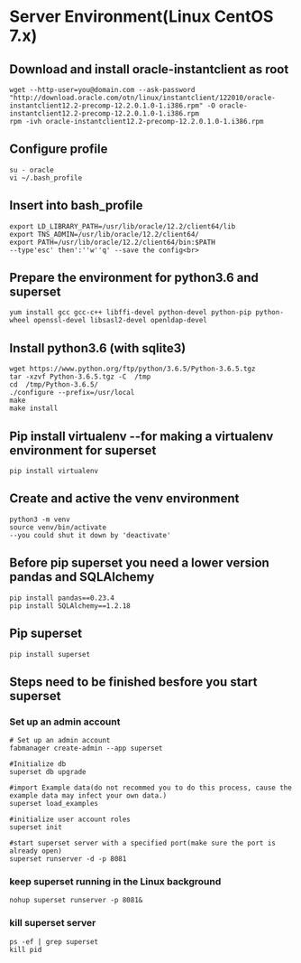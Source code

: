 # Server Environment(Linux CentOS 7.x)<br>

## Download and install oracle-instantclient as root<br>
```
wget --http-user=you@domain.com --ask-password "http://download.oracle.com/otn/linux/instantclient/122010/oracle-instantclient12.2-precomp-12.2.0.1.0-1.i386.rpm" -O oracle-instantclient12.2-precomp-12.2.0.1.0-1.i386.rpm
rpm -ivh oracle-instantclient12.2-precomp-12.2.0.1.0-1.i386.rpm
```


## Configure profile<br>
```
su - oracle
vi ~/.bash_profile 
```


## Insert into bash_profile<br>
```
export LD_LIBRARY_PATH=/usr/lib/oracle/12.2/client64/lib
export TNS_ADMIN=/usr/lib/oracle/12.2/client64/
export PATH=/usr/lib/oracle/12.2/client64/bin:$PATH
--type'esc' then':''w''q' --save the config<br>
```


## Prepare the environment for python3.6 and superset<br>
```
yum install gcc gcc-c++ libffi-devel python-devel python-pip python-wheel openssl-devel libsasl2-devel openldap-devel
```


## Install python3.6 (with sqlite3)<br>
```
wget https://www.python.org/ftp/python/3.6.5/Python-3.6.5.tgz
tar -xzvf Python-3.6.5.tgz -C  /tmp
cd  /tmp/Python-3.6.5/
./configure --prefix=/usr/local
make
make install
```


## Pip install virtualenv --for making a virtualenv environment for superset<br>
```
pip install virtualenv
```


## Create and active the venv environment<br>
```
python3 -m venv
source venv/bin/activate
--you could shut it down by 'deactivate'
```


## Before pip superset you need a lower version pandas and SQLAlchemy<br>
```
pip install pandas==0.23.4
pip install SQLAlchemy==1.2.18
```


## Pip superset<br>
```
pip install superset
```


## Steps need to be finished besfore you start superset<br>


### Set up an admin account<br>
```
# Set up an admin account
fabmanager create-admin --app superset 

#Initialize db
superset db upgrade

#import Example data(do not recommed you to do this process, cause the example data may infect your own data.)
superset load_examples

#initialize user account roles
superset init

#start superset server with a specified port(make sure the port is already open)
superset runserver -d -p 8081

```

 
### keep superset running in the Linux background<br>
```
nohup superset runserver -p 8081&
```
 
 
### kill superset server<br>
```
ps -ef | grep superset
kill pid
```



